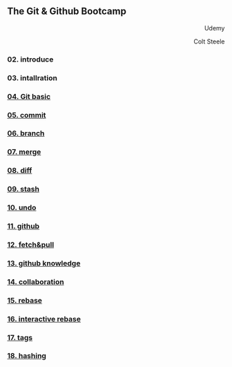 ## The Git & Github Bootcamp

<p style="text-align: right"> Udemy </p>
<p style="text-align: right"> Colt Steele </p>

### 02. introduce

### 03. intallration

### [04. Git basic](04.%20Git%20basic/README.md)

### [05. commit](05.%20commit/README.md)

### [06. branch](06.%20branch/README.md)

### [07. merge](07.%20merge/README.md)

### [08. diff](08.%20diff/README.md)

### [09. stash](09.%20stash/README.md)

### [10. undo](10.%20undo/README.md)

### [11. github](11.%20github/README.md)

### [12. fetch&pull](12.%20fetch&pull/README.md)

### [13. github knowledge](13.%20github%20knowledge/README.md)

### [14. collaboration](14.%20collaboration/README.md)

### [15. rebase](15.%20rebase/README.md)

### [16. interactive rebase](16.%20interactive%20rebase/README.md)

### [17. tags](17.%20tags/README.md)

### [18. hashing](18.%20hashing/README.md)
